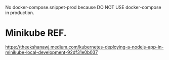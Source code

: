 


No docker-compose.snippet-prod because DO NOT USE docker-compose in production.


# Minikube REF.
https://theekshanawj.medium.com/kubernetes-deploying-a-nodejs-app-in-minikube-local-development-92df31e0b037
